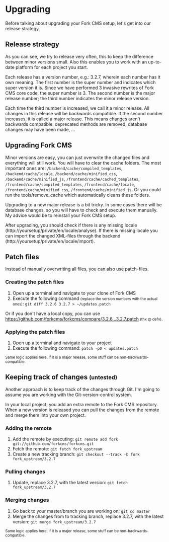 # Upgrading

Before talking about upgrading your Fork CMS setup, let's get into our release strategy.

## Release strategy

As you can see, we try to release very often, this to keep the difference between minor versions small. Also this enables you to work with an up-to-date platform for each project you start.

Each release has a version number, e.g.: 3.2.7, wherein each number has it own meaning. The first number is the super number and indicates which super version it is. Since we have performed 3 invasive rewrites of Fork CMS core code, the super number is 3.
The second number is the major release number; the third number indicates the minor release version.

Each time the third number is increased, we call it a minor release. All changes in this release will be backwards compatible. If the second number increases, it is called a major release. This means changes aren't backwards compatible: deprecated methods are removed, database changes may have been made, ...

## Upgrading Fork CMS

Minor versions are easy, you can just overwrite the changed files and everything will still work. You will have to clear the cache folders. The most important ones are: `/backend/cache/compiled_templates`, `/backend/cache/locale`,  `/backend/cache/minified_css`, `/backend/cache/minified_js`, `/frontend/cache/cached_templates`, `/frontend/cache/compiled_templates`, `/frontend/cache/locale`, `/frontend/cache/minified_css`, `/frontend/cache/minified_js`. Or you could run the tools/remove_cache which automatically cleans these folders.

Upgrading to a new major release is a bit tricky. In some cases there will be database changes, so you will have to check and execute them manually. My advice would be to reinstall your Fork CMS setup.

After upgrading, you should check if there is any missing locale (http://yoursetup/private/en/locale/analyse). If there is missing locale you can import the changed XML-files through the backend (http://yoursetup/private/en/locale/import).

## Patch files

Instead of manually overwriting all files, you can also use patch-files.

### Creating the patch files

1. Open up a terminal and navigate to your clone of Fork CMS
2. Execute the following command <small>(replace the version numbers with the actual ones)</small>: `git diff 3.2.6 3.2.7 > ~/updates.patch`

Or if you don't have a local copy, you can use https://github.com/forkcms/forkcms/compare/3.2.6...3.2.7.patch <small>(thx @ defv)</small>.

### Applying the patch files

1. Open up a terminal and navigate to your project
2. Execute the following command: `patch -p0 < updates.patch`

<small>Same logic applies here, if it is a major release, some stuff can be non-backwards-compatible.</small>

## Keeping track of changes <small>(untested)</small>

Another approach is to keep track of the changes through Git. I'm going to assume you are working with the Git-version-control system.

In your local project, you add an extra remote to the Fork CMS repository. When a new version is released you can pull the changes from the remote and merge them into your own project.

### Adding the remote

1. Add the remote by executing: `git remote add fork git://github.com/forkcms/forkcms.git`
2. Fetch the remote: `git fetch fork_upstream`
3. Create a new tracking branch: `git checkout --track -b fork fork_upstream/3.2.7`

### Pulling changes

1. Update, replace 3.2.7, with the latest version: `git fetch fork_upstream/3.2.7`

### Merging changes

1. Go back to your master/branch you are working on: `git co master`
2. Merge the changes from to tracking branch, replace 3.2.7, with the latest version: `git merge fork_upstream/3.2.7`

<small>Same logic applies here, if it is a major release, some stuff can be non-backwards-compatible.</small>